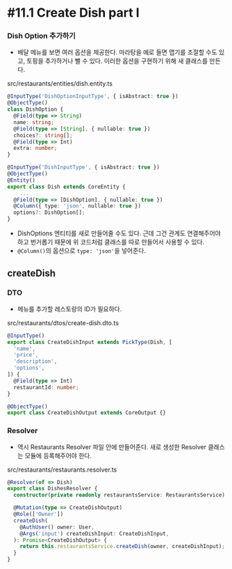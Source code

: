 # #11.1 Create Dish part I

### Dish Option 추가하기

- 배달 메뉴를 보면 여러 옵션을 제공한다. 마라탕을 예로 들면 맵기를 조절할 수도 있고, 토핑을 추가하거나 뺄 수 있다. 이러한 옵션을 구현하기 위해 새 클래스를 만든다.

src/restaurants/entities/dish.entity.ts

```ts
@InputType('DishOptionInputType', { isAbstract: true })
@ObjectType()
class DishOption {
  @Field(type => String)
  name: string;
  @Field(type => [String], { nullable: true })
  choices?: string[];
  @Field(type => Int)
  extra: number;
}

@InputType('DishInputType', { isAbstract: true })
@ObjectType()
@Entity()
export class Dish extends CoreEntity {
    ...
  @Field(type => [DishOption], { nullable: true })
  @Column({ type: 'json', nullable: true })
  options?: DishOption[];
}
```

- DishOptions 엔티티를 새로 만들어줄 수도 있다. 근데 그건 관계도 연결해주어야하고 번거롭기 때문에 위 코드처럼 클래스를 따로 만들어서 사용할 수 있다.
- `@Column()`의 옵션으로 `type: 'json'`을 넣어준다.

## createDish

### DTO

- 메뉴를 추가할 레스토랑의 ID가 필요하다.

src/restaurants/dtos/create-dish.dto.ts

```ts
@InputType()
export class CreateDishInput extends PickType(Dish, [
  'name',
  'price',
  'description',
  'options',
]) {
  @Field(type => Int)
  restaurantId: number;
}

@ObjectType()
export class CreateDishOutput extends CoreOutput {}
```

### Resolver

- 역시 Restaurants Resolver 파일 안에 만들어준다. 새로 생성한 Resolver 클래스는 모듈에 등록해주어야 한다.

src/restaurants/restaurants.resolver.ts

```ts
@Resolver(of => Dish)
export class DishesResolver {
  constructor(private readonly restaurantsService: RestaurantsService) {}

  @Mutation(type => CreateDishOutput)
  @Role(['Owner'])
  createDish(
    @AuthUser() owner: User,
    @Args('input') createDishInput: CreateDishInput,
  ): Promise<CreateDishOutput> {
    return this.restaurantsService.createDish(owner, createDishInput);
  }
}
```
